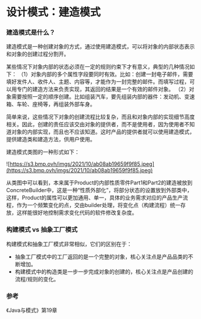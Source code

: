 # 设计模式：建造模式



### 建造模式是什么？

建造模式是一种创建对象的方式，通过使用建造模式，可以将对象的内部状态表示和对象的创建过程分割开。

某些情况下对象内部的状态必须在一定的规则约束下才有意义，典型的几种情况如下： （1）对象内部的多个属性字段要同时有效。比如：创建一封电子邮件，需要填好发件人、收件人、主题、内容等，才能作为一封完整的邮件。而填写过程，可以用专门的建造方法来负责实现，其返回的结果是一个有效的邮件对象。 （2）对象需要按照一定的顺序创建。比如组装汽车，要先组装内部的器件：发动机、变速箱、车轮、座椅等，再组装外部车身。

简单来说，这些情况下对象的创建流程比较复杂，而且和对象内部的实现细节高度相关。因此，创建的责任应该交由对象的提供者，而不是使用者，因为使用者不知道对象的内部实现，而且也不应该知道。这时产品的提供者就可以使用建造模式，提供建造类和建造方法，供用户使用。

建造模式类图的一种形式如下：

![https://s3.bmp.ovh/imgs/2021/10/ab08ab19659f9f85.jpeg](https://s3.bmp.ovh/imgs/2021/10/ab08ab19659f9f85.jpeg)

从类图中可以看到，本来属于Product的内部性质零件Part1和Part2的建造被放到ConcreteBuilder中，这是一种“性质外部化”，将部分状态的设置放到外部类中，这样，Product的属性可以更加通用、单一，具体的业务需求对应的产品生产流程，作为一个频繁变化的点，交由builder处理，将变化点（构建流程）统一存放，这样能很好地控制需求变化代码的软件修改复杂度。

### 构建模式 vs 抽象工厂模式

构建模式和抽象工厂模式非常相似，它们的区别在于：

-   抽象工厂模式中的工厂返回的是一个完整的对象，核心关注点是产品品类的不断增加。
-   构建模式中的构造类是一步一步完成对象的创建的，核心关注点是产品创建的流程/规则的变化。

### 参考

《Java与模式》第19章